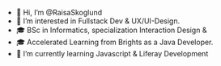- 👋 Hi, I’m @RaisaSkoglund
- 👀 I’m interested in Fullstack Dev & UX/UI-Design. 
- 🎓 BSc in Informatics, specialization Interaction Design & 
- 🎓 Accelerated Learning from Brights as a Java Developer. 
- 🌱 I’m currently learning Javascript & Liferay Development

